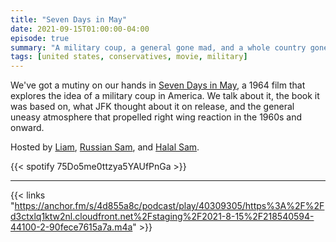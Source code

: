 ```yaml
---
title: "Seven Days in May"
date: 2021-09-15T01:00:00-04:00
episode: true
summary: "A military coup, a general gone mad, and a whole country gone mad with anti-communist fervor."
tags: [united states, conservatives, movie, military]
---
```


We've got a mutiny on our hands in [Seven Days in May](https://letterboxd.com/film/seven-days-in-may/), a 1964 film that explores the idea of a military coup in America. We talk about it, the book it was based on, what JFK thought about it on release, and the general uneasy atmosphere that propelled right wing reaction in the 1960s and onward.

Hosted by [Liam](https://twitter.com/LegoRacers2), [Russian Sam](https://twitter.com/reelCheburashka), and [Halal Sam](https://twitter.com/halaljew).

{{< spotify 75Do5me0ttzya5YAUfPnGa >}}

---

{{< links "https://anchor.fm/s/4d855a8c/podcast/play/40309305/https%3A%2F%2Fd3ctxlq1ktw2nl.cloudfront.net%2Fstaging%2F2021-8-15%2F218540594-44100-2-90fece7615a7a.m4a" >}}
